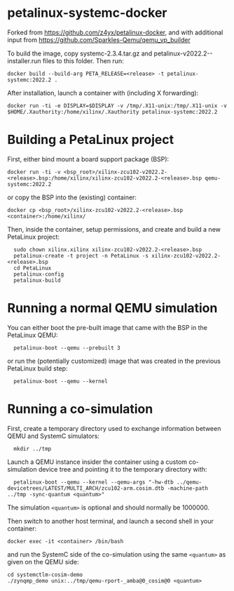 # petalinux-systemc-docker

Forked from https://github.com/z4yx/petalinux-docker, and with additional input from https://github.com/Sparkles-Qemu/qemu_vp_builder

To build the image, copy systemc-2.3.4.tar.gz and petalinux-v2022.2-<release>-installer.run files to this folder. Then run:

`docker build --build-arg PETA_RELEASE=<release> -t petalinux-systemc:2022.2 .`

After installation, launch a container with (including X forwarding):

`docker run -ti -e DISPLAY=$DISPLAY -v /tmp/.X11-unix:/tmp/.X11-unix -v $HOME/.Xauthority:/home/xilinx/.Xauthority petalinux-systemc:2022.2`

# Building a PetaLinux project

First, either bind mount a board support package (BSP):

`docker run -ti -v <bsp_root>/xilinx-zcu102-v2022.2-<release>.bsp:/home/xilinx/xilinx-zcu102-v2022.2-<release>.bsp qemu-systemc:2022.2`

or copy the BSP into the (existing) container:

`docker cp <bsp_root>/xilinx-zcu102-v2022.2-<release>.bsp <container>:/home/xilinx/`

Then, inside the container, setup permissions, and create and build a new PetaLinux project:

      sudo chown xilinx.xilinx xilinx-zcu102-v2022.2-<release>.bsp
      petalinux-create -t project -n PetaLinux -s xilinx-zcu102-v2022.2-<release>.bsp
      cd PetaLinux
      petalinux-config
      petalinux-build

# Running a normal QEMU simulation

You can either boot the pre-built image that came with the BSP in the PetaLinux QEMU:

      petalinux-boot --qemu --prebuilt 3

or run the (potentially customized) image that was created in the previous PetaLinux build step:

      petalinux-boot --qemu --kernel

# Running a co-simulation

First, create a temporary directory used to exchange information between QEMU and SystemC simulators:

      mkdir ../tmp

Launch a QEMU instance insider the container using a custom co-simulation device tree and pointing it to the temporary directory with:

      petalinux-boot --qemu --kernel --qemu-args "-hw-dtb ../qemu-devicetrees/LATEST/MULTI_ARCH/zcu102-arm.cosim.dtb -machine-path ../tmp -sync-quantum <quantum>"

The simulation `<quantum>` is optional and should normally be 1000000.

Then switch to another host terminal, and launch a second shell in your container:

`docker exec -it <container> /bin/bash`

and run the SystemC side of the co-simulation using the same `<quantum>` as given on the QEMU side:

    cd systemctlm-cosim-demo
    ./zynqmp_demo unix:../tmp/qemu-rport-_amba@0_cosim@0 <quantum>

